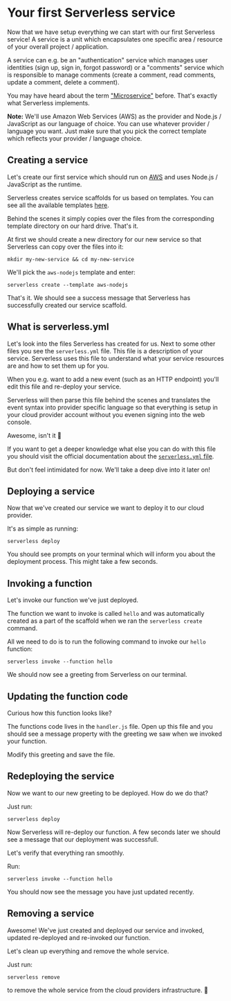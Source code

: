 # Your first Serverless service

Now that we have setup everything we can start with our first Serverless service!
A service is a unit which encapsulates one specific area / resource of your overall project / application.

A service can e.g. be an "authentication" service which manages user identities (sign up, sign in, forgot password) or a "comments" service which is responsible to manage comments (create a comment, read comments, update a comment, delete a comment).

You may have heard about the term ["Microservice"](https://en.wikipedia.org/wiki/Microservices) before. That's exactly what Serverless implements.

**Note:** We'll use Amazon Web Services (AWS) as the provider and Node.js / JavaScript as our language of choice. You can use whatever provider / language you want. Just make sure that you pick the correct template which reflects your provider / language choice.

## Creating a service

Let's create our first service which should run on [AWS](#aws) and uses Node.js / JavaScript as the runtime.

Serverless creates service scaffolds for us based on templates. You can see all the available templates [here](https://github.com/serverless/serverless/tree/master/lib/plugins/create/templates).

Behind the scenes it simply copies over the files from the corresponding template directory on our hard drive. That's it.

At first we should create a new directory for our new service so that Serverless can copy over the files into it:

```mkdir my-new-service && cd my-new-service```

We'll pick the `aws-nodejs` template and enter:

```serverless create --template aws-nodejs```

That's it. We should see a success message that Serverless has successfully created our service scaffold.

## What is serverless.yml

Let's look into the files Serverless has created for us.
Next to some other files you see the `serverless.yml` file. This file is a description of your service. Serverless uses this file to understand what your service resources are and how to set them up for you.

When you e.g. want to add a new event (such as an HTTP endpoint) you'll edit this file and re-deploy your service.

Serverless will then parse this file behind the scenes and translates the event syntax into provider specific language so that everything is setup in your cloud provider account without you evenen signing into the web console.

Awesome, isn't it :tada:

If you want to get a deeper knowledge what else you can do with this file you should visit the official documentation about the [`serverless.yml` file](https://github.com/serverless/serverless/blob/master/docs/understanding-serverless/serverless-yml.md).

But don't feel intimidated for now. We'll take a deep dive into it later on!

## Deploying a service

Now that we've created our service we want to deploy it to our cloud provider.

It's as simple as running:

```serverless deploy```

You should see prompts on your terminal which will inform you about the deployment process. This might take a few seconds.

## Invoking a function

Let's invoke our function we've just deployed.

The function we want to invoke is called `hello` and was automatically created as a part of the scaffold when we ran the `serverless create` command.

All we need to do is to run the following command to invoke our `hello` function:

```serverless invoke --function hello```

We should now see a greeting from Serverless on our terminal.

## Updating the function code

Curious how this function looks like?

The functions code lives in the `handler.js` file. Open up this file and you should see a message property with the greeting we saw when we invoked your function.

Modify this greeting and save the file.

## Redeploying the service

Now we want to our new greeting to be deployed. How do we do that?

Just run:

```serverless deploy```

Now Serverless will re-deploy our function. A few seconds later we should see a message that our deployment was successfull.

Let's verify that everything ran smoothly.

Run:

```serverless invoke --function hello```

You should now see the message you have just updated recently.

## Removing a service

Awesome! We've just created and deployed our service and invoked, updated re-deployed and re-invoked our function.

Let's clean up everything and remove the whole service.

Just run:

```serverless remove```

to remove the whole service from the cloud providers infrastructure. :dancers:

